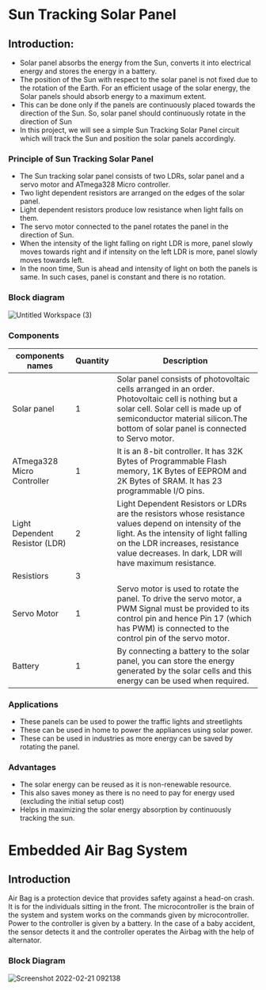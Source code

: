 # Sun Tracking Solar Panel



## Introduction:
- Solar panel absorbs the energy from the Sun, converts it into electrical energy and stores the energy in a battery.
- The position of the Sun with respect to the solar panel is not fixed due to the rotation of the Earth. For an efficient usage of the solar energy, the Solar panels should absorb energy to a maximum extent.
- This can be done only if the panels are continuously placed towards the direction of the Sun. So, solar panel should continuously rotate in the direction of Sun
- In this project, we will see a simple Sun Tracking Solar Panel circuit which will track the Sun and position the solar panels accordingly.




### Principle of Sun Tracking Solar Panel
- The Sun tracking solar panel consists of two LDRs, solar panel and a servo motor and ATmega328 Micro controller.
- Two light dependent resistors are arranged on the edges of the solar panel. 
- Light dependent resistors produce low resistance when light falls on them. 
- The servo motor connected to the panel rotates the panel in the direction of Sun.
- When the intensity of the light falling on right LDR is more, panel slowly moves towards right and if intensity on the left LDR is more, panel slowly moves towards left. 
- In the noon time, Sun is ahead and intensity of light on both the panels is same. In such cases, panel is constant and there is no rotation.




### Block diagram
![Untitled Workspace (3)](https://user-images.githubusercontent.com/98951784/154855221-c4299d8f-b358-4bb0-828d-4e973ce57364.jpg)




### Components 
| components names| Quantity|Description|
|-----------------|---------|-----------|
| Solar panel|1|Solar panel consists of photovoltaic cells arranged in an order. Photovoltaic cell is nothing but a solar cell. Solar cell is made up of semiconductor material silicon.The bottom of solar panel is connected to Servo motor.|
|ATmega328 Micro Controller|1|It is an 8-bit controller. It has 32K Bytes of Programmable Flash memory, 1K Bytes of EEPROM and 2K Bytes of SRAM. It has 23 programmable I/O pins.|
|Light Dependent Resistor (LDR)|2|Light Dependent Resistors or LDRs are the resistors whose resistance values depend on intensity of the light. As the intensity of light falling on the LDR increases, resistance value decreases. In dark, LDR will have maximum resistance.|
|Resistiors|3| |
|Servo Motor|1|Servo motor is used to rotate the panel. To drive the servo motor, a PWM Signal must be provided to its control pin and hence Pin 17 (which has PWM) is connected to the control pin of the servo motor.|
|Battery|1|By connecting a battery to the solar panel, you can store the energy generated by the solar cells and this energy can be used when required.|





### Applications
- These panels can be used to power the traffic lights and streetlights
- These can be used in home to power the appliances using solar power.
- These can be used in industries as more energy can be saved by rotating the panel.



### Advantages
- The solar energy can be reused as it is non-renewable resource.
- This also saves money as there is no need to pay for energy used (excluding the initial setup cost)
- Helps in maximizing the solar energy absorption by continuously tracking the sun.




# Embedded Air Bag System


## Introduction
Air Bag is a protection device that provides safety against a head-on crash. It is for the individuals sitting in the front. The microcontroller is the brain of the system and system works on the commands given by microcontroller. Power to the controller is given by a battery. In the case of a baby accident, the sensor detects it and the controller operates the Airbag with the help of alternator.

### Block Diagram
![Screenshot 2022-02-21 092138](https://user-images.githubusercontent.com/98951784/154886276-8b0b9304-1654-430d-a21d-5478402d9d38.png)


